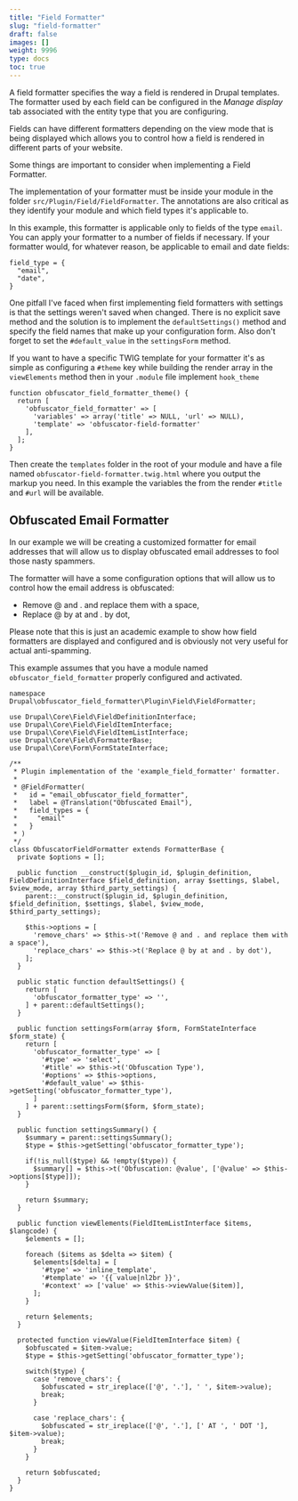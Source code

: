 ```yaml
---
title: "Field Formatter"
slug: "field-formatter"
draft: false
images: []
weight: 9996
type: docs
toc: true
---
```


A field formatter specifies the way a field is rendered in Drupal templates. The formatter used by each field can be configured in the *Manage display* tab associated with the entity type that you are configuring.

Fields can have different formatters depending on the view mode that is being displayed which allows you to control how a field is rendered in different parts of your website.

Some things are important to consider when implementing a Field Formatter.

The implementation of your formatter must be inside your module in the folder `src/Plugin/Field/FieldFormatter`. The annotations are also critical as they identify your module and which field types it's applicable to.

In this example, this formatter is applicable only to fields of the type `email`. You can apply your formatter to a number of fields if necessary. If your formatter would, for whatever reason, be applicable to email and date fields:

    field_type = {
      "email",
      "date",
    }

One pitfall I've faced when first implementing field formatters with settings is that the settings weren't saved when changed. There is no explicit save method and the solution is to implement the `defaultSettings()` method and specify the field names that make up your configuration form. Also don't forget to set the `#default_value` in the `settingsForm` method.

If you want to have a specific TWIG template for your formatter it's as simple as configuring a `#theme` key while building the render array in the `viewElements` method then in your `.module` file implement `hook_theme`

    function obfuscator_field_formatter_theme() {
      return [
        'obfuscator_field_formatter' => [
          'variables' => array('title' => NULL, 'url' => NULL),
          'template' => 'obfuscator-field-formatter'
        ],
      ];
    }

Then create the `templates` folder in the root of your module and have a file named `obfuscator-field-formatter.twig.html` where you output the markup you need. In this example the variables the from the render `#title` and `#url` will be available.

## Obfuscated Email Formatter
In our example we will be creating a customized formatter for email addresses that will allow us to display obfuscated email addresses to fool those nasty spammers.

The formatter will have a some configuration options that will allow us to control how the email address is obfuscated:

- Remove @ and . and replace them with a space,
- Replace @ by at and . by dot,

Please note that this is just an academic example to show how field formatters are displayed and configured and is obviously not very useful for actual anti-spamming.

This example assumes that you have a module named `obfuscator_field_formatter` properly configured and activated.

    namespace Drupal\obfuscator_field_formatter\Plugin\Field\FieldFormatter;
    
    use Drupal\Core\Field\FieldDefinitionInterface;
    use Drupal\Core\Field\FieldItemInterface;
    use Drupal\Core\Field\FieldItemListInterface;
    use Drupal\Core\Field\FormatterBase;
    use Drupal\Core\Form\FormStateInterface;
    
    /**
     * Plugin implementation of the 'example_field_formatter' formatter.
     *
     * @FieldFormatter(
     *   id = "email_obfuscator_field_formatter",
     *   label = @Translation("Obfuscated Email"),
     *   field_types = {
     *     "email"
     *   }
     * )
     */
    class ObfuscatorFieldFormatter extends FormatterBase {
      private $options = [];
    
      public function __construct($plugin_id, $plugin_definition, FieldDefinitionInterface $field_definition, array $settings, $label, $view_mode, array $third_party_settings) {
        parent::__construct($plugin_id, $plugin_definition, $field_definition, $settings, $label, $view_mode, $third_party_settings);
    
        $this->options = [
          'remove_chars' => $this->t('Remove @ and . and replace them with a space'),
          'replace_chars' => $this->t('Replace @ by at and . by dot'),
        ];
      }
    
      public static function defaultSettings() {
        return [
          'obfuscator_formatter_type' => '',
        ] + parent::defaultSettings();
      }
    
      public function settingsForm(array $form, FormStateInterface $form_state) {
        return [
          'obfuscator_formatter_type' => [
            '#type' => 'select',
            '#title' => $this->t('Obfuscation Type'),
            '#options' => $this->options,
            '#default_value' => $this->getSetting('obfuscator_formatter_type'),
          ]
        ] + parent::settingsForm($form, $form_state);
      }
    
      public function settingsSummary() {
        $summary = parent::settingsSummary();
        $type = $this->getSetting('obfuscator_formatter_type');
    
        if(!is_null($type) && !empty($type)) {
          $summary[] = $this->t('Obfuscation: @value', ['@value' => $this->options[$type]]);
        }
    
        return $summary;
      }
    
      public function viewElements(FieldItemListInterface $items, $langcode) {
        $elements = [];
    
        foreach ($items as $delta => $item) {
          $elements[$delta] = [
            '#type' => 'inline_template',
            '#template' => '{{ value|nl2br }}',
            '#context' => ['value' => $this->viewValue($item)],
          ];
        }
    
        return $elements;
      }
    
      protected function viewValue(FieldItemInterface $item) {
        $obfuscated = $item->value;
        $type = $this->getSetting('obfuscator_formatter_type');
    
        switch($type) {
          case 'remove_chars': {
            $obfuscated = str_ireplace(['@', '.'], ' ', $item->value);
            break;
          }
    
          case 'replace_chars': {
            $obfuscated = str_ireplace(['@', '.'], [' AT ', ' DOT '], $item->value);
            break;
          }
        }
    
        return $obfuscated;
      }
    }


